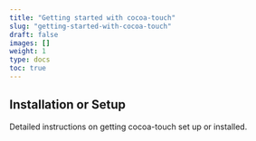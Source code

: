 ```yaml
---
title: "Getting started with cocoa-touch"
slug: "getting-started-with-cocoa-touch"
draft: false
images: []
weight: 1
type: docs
toc: true
---
```


## Installation or Setup
Detailed instructions on getting cocoa-touch set up or installed.

